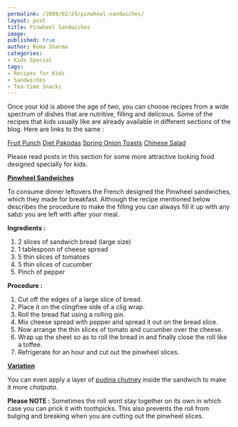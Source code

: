 ```yaml
--- 
permalink: /2008/02/24/pinwheel-sandwiches/
layout: post
title: Pinwheel Sandwiches
image: 
published: true
author: Roma Sharma
categories: 
- Kids Special
tags:
- Recipes for Kids
- Sandwiches
- Tea-time Snacks
---
```

Once your kid is above the age of two, you can choose recipes from a wide spectrum of dishes that are nutritive, filling and delicious. Some of the recipes that kids usually like are already available in different sections of the blog.
Here are links to the same :

<a href="http://romaspacenew.wordpress.com/2008/02/11/fruit-punch/">Fruit Punch</a>
<a href="http://romaspacenew.wordpress.com/2008/02/06/diet-pakodas/">Diet Pakodas</a>
<a href="http://romaspacenew.wordpress.com/2008/02/06/spring-onion-toasts/">Spring Onion Toasts</a>
<a href="http://romaspacenew.wordpress.com/2008/01/29/chinese-salad/">Chinese Salad</a>

Please read posts in this section for some more attractive looking food designed specially for kids.

<strong><span style="text-decoration:underline;"> Pinwheel Sandwiches</span> </strong>

To consume dinner leftovers the French designed the Pinwheel sandwiches, which they made for breakfast. Although the recipe mentioned below describes the procedure to make the filling you can always fill it up with any sabzi you are left with after your meal.

<strong>Ingredients :</strong>
<ol>
	<li>2 slices of sandwich bread (large size)</li>
	<li>1 tablespoon of cheese spread</li>
	<li>5 thin slices of tomatoes</li>
	<li>5 thin slices of cucumber</li>
	<li>Pinch of pepper</li>
</ol>
<strong>Procedure :</strong>
<ol>
	<li>Cut off the edges of a large slice of bread.</li>
	<li>Place it on the clingfree side of a clig wrap.</li>
	<li>Roll the bread flat using a rolling pin.</li>
	<li>Mix cheese spread with pepper and spread it out on the bread slice.</li>
	<li>Now arrange the thin slices of tomato and cucumber over the cheese.</li>
	<li>Wrap up the sheet so as to roll the bread in and finally close the roll like a toffee.</li>
	<li>Refrigerate for an hour and cut out the pinwheel slices.</li>
</ol>
<span style="text-decoration:underline;"><strong>Variation</strong></span>

You can even apply a layer of <a href="http://romaspacenew.wordpress.com/2008/01/28/pudina-chutney/">pudina chutney</a> inside the sandwich to make it more <em>chatpata</em>.

<strong>Please NOTE :</strong>
Sometimes the roll wont stay together on its own in which case you can prick it with toothpicks. This also prevents the roll from bulging and breaking when you are cutting out the pinwheel slices.

